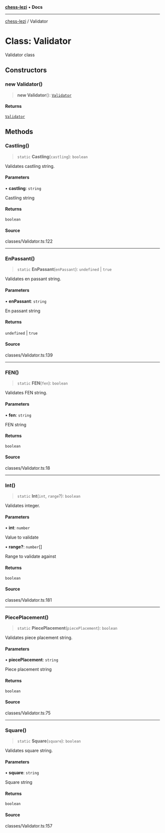 [**chess-lezi**](../README.md) • **Docs**

***

[chess-lezi](../globals.md) / Validator

# Class: Validator

Validator class

## Constructors

### new Validator()

> **new Validator**(): [`Validator`](Validator.md)

#### Returns

[`Validator`](Validator.md)

## Methods

### Castling()

> `static` **Castling**(`castling`): `boolean`

Validates castling string.

#### Parameters

• **castling**: `string`

Castling string

#### Returns

`boolean`

#### Source

classes/Validator.ts:122

***

### EnPassant()

> `static` **EnPassant**(`enPassant`): `undefined` \| `true`

Validates en passant string.

#### Parameters

• **enPassant**: `string`

En passant string

#### Returns

`undefined` \| `true`

#### Source

classes/Validator.ts:139

***

### FEN()

> `static` **FEN**(`fen`): `boolean`

Validates FEN string.

#### Parameters

• **fen**: `string`

FEN string

#### Returns

`boolean`

#### Source

classes/Validator.ts:18

***

### Int()

> `static` **Int**(`int`, `range`?): `boolean`

Validates integer.

#### Parameters

• **int**: `number`

Value to validate

• **range?**: `number`[]

Range to validate against

#### Returns

`boolean`

#### Source

classes/Validator.ts:181

***

### PiecePlacement()

> `static` **PiecePlacement**(`piecePlacement`): `boolean`

Validates piece placement string.

#### Parameters

• **piecePlacement**: `string`

Piece placement string

#### Returns

`boolean`

#### Source

classes/Validator.ts:75

***

### Square()

> `static` **Square**(`square`): `boolean`

Validates square string.

#### Parameters

• **square**: `string`

Square string

#### Returns

`boolean`

#### Source

classes/Validator.ts:157
